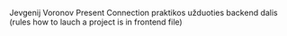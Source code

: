Jevgenij Voronov Present Connection praktikos užduoties backend dalis
(rules how to lauch a project is in frontend file)